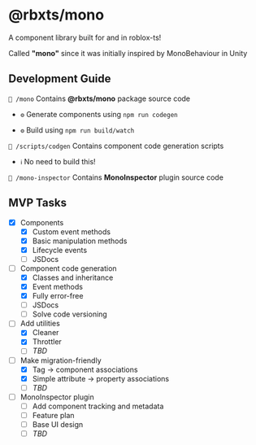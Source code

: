 # @rbxts/mono

A component library built for and in roblox-ts!

Called **"mono"** since it was initially inspired by MonoBehaviour in Unity

## Development Guide

`📁 /mono` Contains **@rbxts/mono** package source code

- `⚙️` Generate components using `npm run codegen`

- `⚙️` Build using `npm run build/watch`

`📁 /scripts/codgen` Contains component code generation scripts

- `ℹ️` No need to build this!

`📁 /mono-inspector` Contains **MonoInspector** plugin source code

## MVP Tasks
- [x] Components
  - [x] Custom event methods
  - [x] Basic manipulation methods
  - [x] Lifecycle events
  - [ ] JSDocs
- [ ] Component code generation
  - [x] Classes and inheritance
  - [x] Event methods
  - [x] Fully error-free
  - [ ] JSDocs
  - [ ] Solve code versioning
- [ ] Add utilities
  - [x] Cleaner
  - [x] Throttler
  - [ ] *TBD*
- [ ] Make migration-friendly
  - [x] Tag -> component associations
  - [x] Simple attribute -> property associations
  - [ ] *TBD*
- [ ] MonoInspector plugin
  - [ ] Add component tracking and metadata
  - [ ] Feature plan
  - [ ] Base UI design
  - [ ] *TBD*
